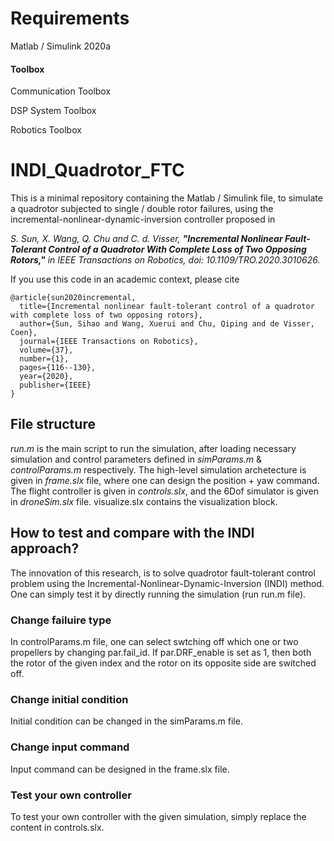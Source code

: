 # Requirements
Matlab / Simulink 2020a
#### Toolbox
Communication Toolbox

DSP System Toolbox

Robotics Toolbox

# INDI_Quadrotor_FTC
This is a minimal repository containing the Matlab / Simulink file, to simulate a quadrotor subjected to single / double rotor failures, using the incremental-nonlinear-dynamic-inversion controller proposed in

*S. Sun, X. Wang, Q. Chu and C. d. Visser, **"Incremental Nonlinear Fault-Tolerant Control of a Quadrotor With Complete Loss of Two Opposing Rotors,"** in IEEE Transactions on Robotics, doi: 10.1109/TRO.2020.3010626.*

If you use this code in an academic context, please cite
```
@article{sun2020incremental,
  title={Incremental nonlinear fault-tolerant control of a quadrotor with complete loss of two opposing rotors},
  author={Sun, Sihao and Wang, Xuerui and Chu, Qiping and de Visser, Coen},
  journal={IEEE Transactions on Robotics},
  volume={37},
  number={1},
  pages={116--130},
  year={2020},
  publisher={IEEE}
}
```

## File structure
*run.m* is the main script to run the simulation, after loading necessary simulation and control parameters defined in *simParams.m* & *controlParams.m* respectively. The high-level simulation archetecture is given in *frame.slx* file, where one can design the position + yaw command. The flight controller is given in *controls.slx*, and the 6Dof simulator is given in *droneSim.slx* file. visualize.slx contains the visualization block. 

## How to test and compare with the INDI approach?
The innovation of this research, is to solve quadrotor fault-tolerant control problem using the Incremental-Nonlinear-Dynamic-Inversion (INDI) method. One can simply test it by directly running the simulation (run run.m file). 

### Change failuire type
In controlParams.m file, one can select swtching off which one or two propellers by changing par.fail_id. If par.DRF_enable is set as 1, then both the rotor of the given index and the rotor on its opposite side are switched off. 

### Change initial condition
Initial condition can be changed in the simParams.m file.

### Change input command
Input command can be designed in the frame.slx file.

### Test your own controller
To test your own controller with the given simulation, simply replace the content in controls.slx.


